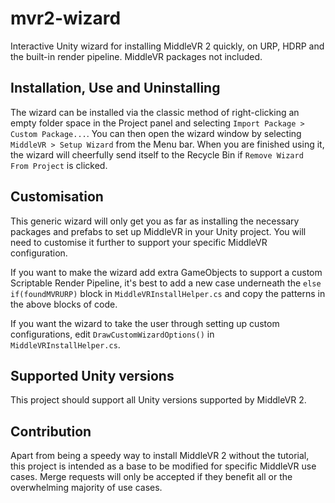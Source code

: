 # mvr2-wizard
Interactive Unity wizard for installing MiddleVR 2 quickly, on URP, HDRP and the built-in render pipeline. MiddleVR packages not included.

## Installation, Use and Uninstalling
The wizard can be installed via the classic method of right-clicking an empty folder space in the Project panel and selecting `Import Package > Custom Package...`. You can then open the wizard window by selecting `MiddleVR > Setup Wizard` from the Menu bar. When you are finished using it, the wizard will cheerfully send itself to the Recycle Bin if `Remove Wizard From Project` is clicked.

## Customisation
This generic wizard will only get you as far as installing the necessary packages and prefabs to set up MiddleVR in your Unity project. You will need to customise it further to support your specific MiddleVR configuration.

If you want to make the wizard add extra GameObjects to support a custom Scriptable Render Pipeline, it's best to add a new case underneath the `else if(foundMVRURP)` block in `MiddleVRInstallHelper.cs` and copy the patterns in the above blocks of code.

If you want the wizard to take the user through setting up custom configurations, edit `DrawCustomWizardOptions()` in `MiddleVRInstallHelper.cs`.

## Supported Unity versions
This project should support all Unity versions supported by MiddleVR 2.

## Contribution
Apart from being a speedy way to install MiddleVR 2 without the tutorial, this project is intended as a base to be modified for specific MiddleVR use cases. Merge requests will only be accepted if they benefit all or the overwhelming majority of use cases.